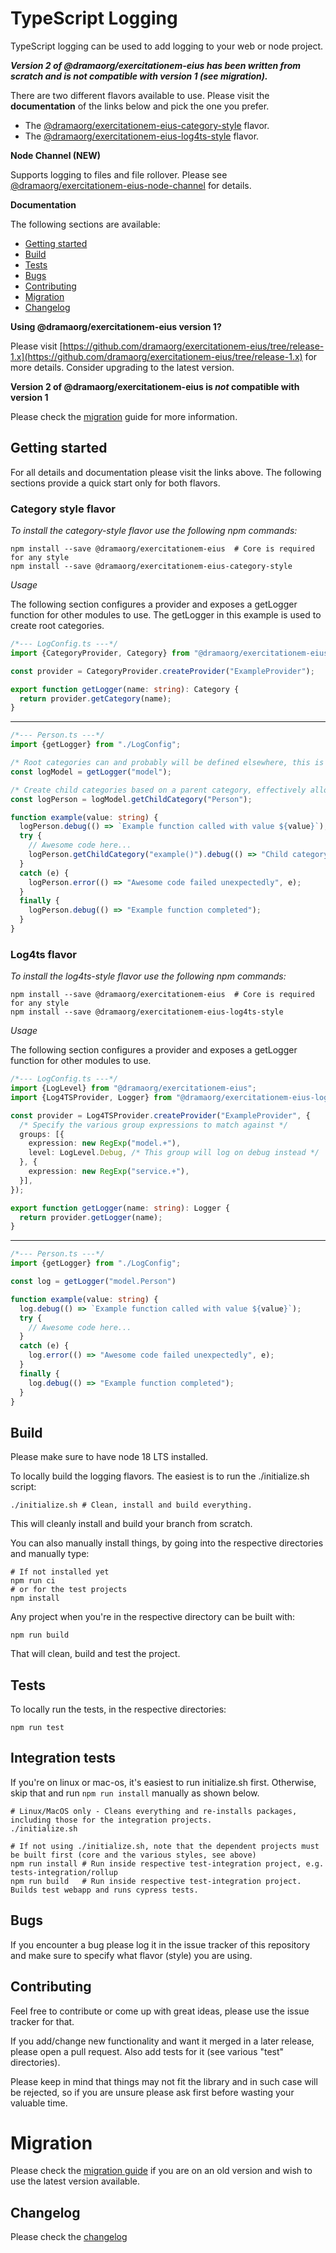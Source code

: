 # TypeScript Logging

TypeScript logging can be used to add logging to your web or node project.

**_Version 2 of @dramaorg/exercitationem-eius has been written from scratch and is not compatible with version 1 (see migration)._**

There are two different flavors available to use. Please visit the **documentation** of the links below and pick the one you
prefer.

* The [@dramaorg/exercitationem-eius-category-style](./category-style/README.MD) flavor.
* The [@dramaorg/exercitationem-eius-log4ts-style](./log4ts-style/README.MD) flavor.

**Node Channel (NEW)**

Supports logging to files and file rollover. Please see [@dramaorg/exercitationem-eius-node-channel](./node-channel/README.MD) for details.

**Documentation**

The following sections are available:

* [Getting started](#getting-started)
* [Build](#build)
* [Tests](#tests)
* [Bugs](#bugs)
* [Contributing](#contributing)
* [Migration](#migration)
* [Changelog](#changelog)

**Using @dramaorg/exercitationem-eius version 1?**

Please visit
[https://github.com/dramaorg/exercitationem-eius/tree/release-1.x](https://github.com/dramaorg/exercitationem-eius/tree/release-1.x)
for more details. Consider upgrading to the latest version.

**Version 2 of @dramaorg/exercitationem-eius is _not_ compatible with version 1**

Please check the [migration](#migration) guide for more information.

## Getting started

For all details and documentation please visit the links above. The following sections provide a quick start only for
both flavors.

### Category style flavor

*To install the category-style flavor use the following npm commands:*

```shell
npm install --save @dramaorg/exercitationem-eius  # Core is required for any style
npm install --save @dramaorg/exercitationem-eius-category-style
```

*Usage*

The following section configures a provider and exposes a getLogger function for other modules to use. The getLogger in
this example is used to create root categories.

```typescript
/*--- LogConfig.ts ---*/
import {CategoryProvider, Category} from "@dramaorg/exercitationem-eius-category-style";

const provider = CategoryProvider.createProvider("ExampleProvider");

export function getLogger(name: string): Category {
  return provider.getCategory(name);
}
```

----

```typescript
/*--- Person.ts ---*/
import {getLogger} from "./LogConfig";

/* Root categories can and probably will be defined elsewhere, this is just an example */
const logModel = getLogger("model");

/* Create child categories based on a parent category, effectively allowing you to create a tree of loggers when needed */
const logPerson = logModel.getChildCategory("Person");

function example(value: string) {
  logPerson.debug(() => `Example function called with value ${value}`);
  try {
    // Awesome code here...
    logPerson.getChildCategory("example()").debug(() => "Child category again");
  }
  catch (e) {
    logPerson.error(() => "Awesome code failed unexpectedly", e);
  }
  finally {
    logPerson.debug(() => "Example function completed");
  }
}
```

### Log4ts flavor

*To install the log4ts-style flavor use the following npm commands:*

```shell
npm install --save @dramaorg/exercitationem-eius  # Core is required for any style
npm install --save @dramaorg/exercitationem-eius-log4ts-style
```

*Usage*

The following section configures a provider and exposes a getLogger function for other modules to use.

```typescript
/*--- LogConfig.ts ---*/
import {LogLevel} from "@dramaorg/exercitationem-eius";
import {Log4TSProvider, Logger} from "@dramaorg/exercitationem-eius-log4ts-style";

const provider = Log4TSProvider.createProvider("ExampleProvider", {
  /* Specify the various group expressions to match against */
  groups: [{
    expression: new RegExp("model.+"),
    level: LogLevel.Debug, /* This group will log on debug instead */
  }, {
    expression: new RegExp("service.+"),
  }],
});

export function getLogger(name: string): Logger {
  return provider.getLogger(name);
}
```

----

```typescript
/*--- Person.ts ---*/
import {getLogger} from "./LogConfig";

const log = getLogger("model.Person")

function example(value: string) {
  log.debug(() => `Example function called with value ${value}`);
  try {
    // Awesome code here...
  }
  catch (e) {
    log.error(() => "Awesome code failed unexpectedly", e);
  }
  finally {
    log.debug(() => "Example function completed");
  }
}
```

## Build

Please make sure to have node 18 LTS installed.

To locally build the logging flavors. The easiest is to run the ./initialize.sh script:

```shell
./initialize.sh # Clean, install and build everything.
```

This will cleanly install and build your branch from scratch.

You can also manually install things, by going into the respective directories and manually type:

```shell
# If not installed yet
npm run ci
# or for the test projects
npm install
```

Any project when you're in the respective directory can be built with:

```shell
npm run build
```

That will clean, build and test the project.

## Tests

To locally run the tests, in the respective directories:

```shell
npm run test
```

## Integration tests

If you're on linux or mac-os, it's easiest to run initialize.sh first. Otherwise, skip that and run `npm run install`
manually as shown below.

```shell
# Linux/MacOS only - Cleans everything and re-installs packages, including those for the integration projects.
./initialize.sh

# If not using ./initialize.sh, note that the dependent projects must be built first (core and the various styles, see above)
npm run install # Run inside respective test-integration project, e.g. tests-integration/rollup
npm run build   # Run inside respective test-integration project. Builds test webapp and runs cypress tests.
```

## Bugs

If you encounter a bug please log it in the issue tracker of this repository and make sure to specify what flavor
(style) you are using.

## Contributing

Feel free to contribute or come up with great ideas, please use the issue tracker for that.

If you add/change new functionality and want it merged in a later release, please open a pull request. Also add tests
for it (see various "test" directories).

Please keep in mind that things may not fit the library and in such case will be rejected, so if you are unsure please
ask first before wasting your valuable time.

# Migration

Please check the [migration guide](documentation/migration.md) if you are on an old version and wish to use the latest
version available.

## Changelog

Please check the [changelog](documentation/change_log.md)
